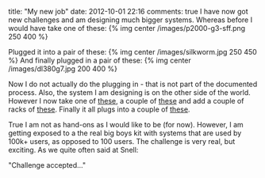 title: "My new job"
date: 2012-10-01 22:16
comments: true
I have now got new challenges and am designing much bigger systems. Whereas before I would have take one of these:
{% img center /images/p2000-g3-sff.png 250 400 %}
<!-- more -->
Plugged it into a pair of these:
{% img center /images/silkworm.jpg 250 450 %}
And finally plugged in a pair of these:
{% img center /images/dl380g7.jpg 200 400 %}

Now I do not actually do the plugging in - that is not part of the documented process. Also, the system I am designing is on the other side of the world. However I now take one of <a href="https://uk.emc.com/storage/symmetrix-vmax/vmax-20k.htm" target="_blank">these</a>, a couple of <a href="https://www.cisco.com/en/US/products/hw/ps4159/ps4358/ps5395/index.html" target="_blank">these</a> and add a couple of racks of <a href="https://www.cisco.com/en/US/products/ps10265/index.html" target="_blank">these</a>. Finally it all plugs into a couple of <a href="https://www.cisco.com/en/US/products/ps10098/index.html" target="_blank">these</a>.

True I am not as hand-ons as I would like to be (for now). However, I am getting exposed to a the real big boys kit with systems that are used by 100k+ users, as opposed to 100 users. The challenge is very real, but exciting. As we quite often said at Snell:

"Challenge accepted..."
